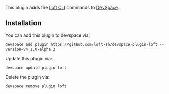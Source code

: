 This plugin adds the [Loft CLI](https://github.com/loft-sh/loft) commands to [DevSpace](https://github.com/loft-sh/devspace). 

## Installation

You can add this plugin to devspace via:
```
devspace add plugin https://github.com/loft-sh/devspace-plugin-loft --version=v4.1.0-alpha.2
```

Update this plugin via:
```
devspace update plugin loft
```

Delete the plugin via:
```
devspace remove plugin loft
```
